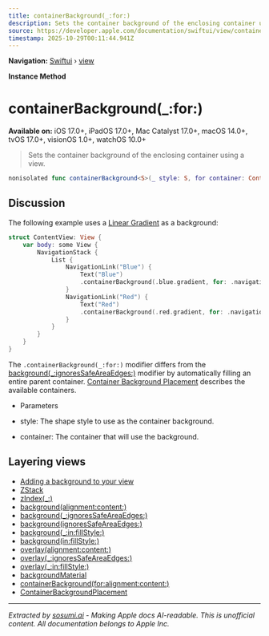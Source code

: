 ```yaml
---
title: containerBackground(_:for:)
description: Sets the container background of the enclosing container using a view.
source: https://developer.apple.com/documentation/swiftui/view/containerbackground(_:for:)
timestamp: 2025-10-29T00:11:44.941Z
---
```


**Navigation:** [Swiftui](/documentation/swiftui) › [view](/documentation/swiftui/view)

**Instance Method**

# containerBackground(_:for:)

**Available on:** iOS 17.0+, iPadOS 17.0+, Mac Catalyst 17.0+, macOS 14.0+, tvOS 17.0+, visionOS 1.0+, watchOS 10.0+

> Sets the container background of the enclosing container using a view.

```swift
nonisolated func containerBackground<S>(_ style: S, for container: ContainerBackgroundPlacement) -> some View where S : ShapeStyle
```

## Discussion

The following example uses a [Linear Gradient](/documentation/swiftui/lineargradient) as a background:

```swift
struct ContentView: View {
    var body: some View {
        NavigationStack {
            List {
                NavigationLink("Blue") {
                    Text("Blue")
                    .containerBackground(.blue.gradient, for: .navigation)
                }
                NavigationLink("Red") {
                    Text("Red")
                    .containerBackground(.red.gradient, for: .navigation)
                }
            }
        }
    }
}
```

The `.containerBackground(_:for:)` modifier differs from the [background(_:ignoresSafeAreaEdges:)](/documentation/swiftui/view/background(_:ignoressafeareaedges:)) modifier by automatically filling an entire parent container. [Container Background Placement](/documentation/swiftui/containerbackgroundplacement) describes the available containers.

- Parameters

- style: The shape style to use as the container background.
- container: The container that will use the background.

## Layering views

- [Adding a background to your view](/documentation/swiftui/adding-a-background-to-your-view)
- [ZStack](/documentation/swiftui/zstack)
- [zIndex(_:)](/documentation/swiftui/view/zindex(_:))
- [background(alignment:content:)](/documentation/swiftui/view/background(alignment:content:))
- [background(_:ignoresSafeAreaEdges:)](/documentation/swiftui/view/background(_:ignoressafeareaedges:))
- [background(ignoresSafeAreaEdges:)](/documentation/swiftui/view/background(ignoressafeareaedges:))
- [background(_:in:fillStyle:)](/documentation/swiftui/view/background(_:in:fillstyle:))
- [background(in:fillStyle:)](/documentation/swiftui/view/background(in:fillstyle:))
- [overlay(alignment:content:)](/documentation/swiftui/view/overlay(alignment:content:))
- [overlay(_:ignoresSafeAreaEdges:)](/documentation/swiftui/view/overlay(_:ignoressafeareaedges:))
- [overlay(_:in:fillStyle:)](/documentation/swiftui/view/overlay(_:in:fillstyle:))
- [backgroundMaterial](/documentation/swiftui/environmentvalues/backgroundmaterial)
- [containerBackground(for:alignment:content:)](/documentation/swiftui/view/containerbackground(for:alignment:content:))
- [ContainerBackgroundPlacement](/documentation/swiftui/containerbackgroundplacement)

---

*Extracted by [sosumi.ai](https://sosumi.ai) - Making Apple docs AI-readable.*
*This is unofficial content. All documentation belongs to Apple Inc.*
